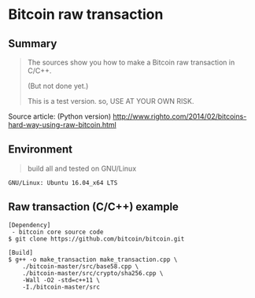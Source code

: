 # Bitcoin raw transaction


Summary
----------
> The sources show you how to make a Bitcoin raw transaction in C/C++.
>
> (But not done yet.)
>
> This is a test version. so, USE AT YOUR OWN RISK.

Source article:
    (Python version)
    http://www.righto.com/2014/02/bitcoins-hard-way-using-raw-bitcoin.html


Environment
----------
> build all and tested on GNU/Linux

    GNU/Linux: Ubuntu 16.04_x64 LTS


Raw transaction (C/C++) example
----------
    [Dependency]
     - bitcoin core source code
    $ git clone https://github.com/bitcoin/bitcoin.git

    [Build]
    $ g++ -o make_transaction make_transaction.cpp \
        ./bitcoin-master/src/base58.cpp \
        ./bitcoin-master/src/crypto/sha256.cpp \
        -Wall -O2 -std=c++11 \
        -I./bitcoin-master/src


